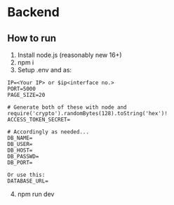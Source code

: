 # Backend
## How to run
1. Install node.js (reasonably new 16+)
2. npm i
3. Setup .env and as:
```
IP=<Your IP> or $ip<interface no.>
PORT=5000
PAGE_SIZE=20

# Generate both of these with node and require('crypto').randomBytes(128).toString('hex')!
ACCESS_TOKEN_SECRET=

# Accordingly as needed...
DB_NAME= 
DB_USER=
DB_HOST=
DB_PASSWD=
DB_PORT=

Or use this:
DATABASE_URL=
```
4. npm run dev